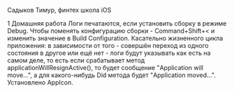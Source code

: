Садыков Тимур, финтех школа iOS


1 Домашняя работа
Логи печатаются, если установить сборку в режиме Debug. Чтобы поменять конфигурацию сборки - Command+Shift+< и изменить значение в Build Configuration. Касательно жизненного цикла приложения: в зависимости от того - совершён переход из одного состояния в другое или ещё нет - логи будут указывать как есть на самом деле, то есть если срабатывает метод applicationWillResignActive(), то будет сообщение "Application will move...", а для какого-нибудь Did метода будет "Application moved...". Установлено AppIcon.
